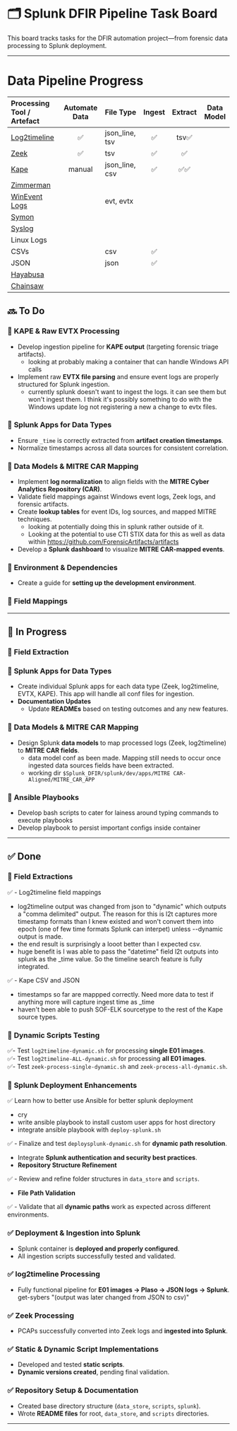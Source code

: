 # 🗂️ Splunk DFIR Pipeline Task Board

This board tracks tasks for the DFIR automation project—from forensic data processing to Splunk deployment.

---

# Data Pipeline Progress

| Processing Tool / Artefact                                    | Automate Data | File Type      | Ingest | Extract | Data Model |
|:--------------------------------------------------------------|:-------------:|:---------------|:------:|:-------:|:----------:|
| [Log2timeline](https://github.com/log2timeline/plaso)         | ✅            | json_line, tsv | ✅     | tsv✅   |            |
| [Zeek](https://zeek.org/)                                     | ✅            | tsv      | ✅     |    ✅   |            |
| [Kape](https://github.com/EricZimmerman/KapeFiles)            | manual        | json_line, csv | ✅     |   ✅✅  |            |
| [Zimmerman](https://github.com/EricZimmerman)                 |               |                |        |         |            |
| [WinEvent Logs](https://www.sans.org/white-papers/32949/)     |               | evt, evtx      |        |         |            |
| [Symon](https://github.com/mandiant/Symon)                    |               |                |        |         |            |
| [Syslog](https://syslog-ng.github.io)                         |               |                |        |         |            |
| Linux Logs                                                    |               |                |        |         |            |
| CSVs                                                          |               | csv            | ✅     |         |            |
| JSON                                                          |               | json           | ✅     |         |            |
| [Hayabusa](https://github.com/Yamato-Security/hayabusa)       |               |                |        |         |            |
| [Chainsaw](https://github.com/countercept/chainsaw)           |               |                |        |         |            |

## 🔜 To Do
### 🔹 **KAPE & Raw EVTX Processing**  
- Develop ingestion pipeline for **KAPE output** (targeting forensic triage artifacts).
  - looking at probably making a container that can handle Windows API calls
- Implement raw **EVTX file parsing** and ensure event logs are properly structured for Splunk ingestion.
  - currently splunk doesn't want to ingest the logs. it can see them but won't ingest them. I think it's possibly something to do with the Windows update log not registering a new a change to evtx files.

### 🔹 **Splunk Apps for Data Types**  
- Ensure `_time` is correctly extracted from **artifact creation timestamps**.  
- Normalize timestamps across all data sources for consistent correlation.  

### 🔹 **Data Models & MITRE CAR Mapping**  
- Implement **log normalization** to align fields with the **MITRE Cyber Analytics Repository (CAR)**.  
- Validate field mappings against Windows event logs, Zeek logs, and forensic artifacts.  
- Create **lookup tables** for event IDs, log sources, and mapped MITRE techniques.
  - looking at potentially doing this in splunk rather outside of it.
  - Looking at the potential to use CTI STIX data for this as well as data within https://github.com/ForensicArtifacts/artifacts
- Develop a **Splunk dashboard** to visualize **MITRE CAR-mapped events**.  

### 🔹 **Environment & Dependencies**  
- Create a guide for **setting up the development environment**.  

### 🔹 **Field Mappings**  

---

## 🔄 In Progress
### 🔹 **Field Extraction**  


### 🔹 **Splunk Apps for Data Types**  
- Create individual Splunk apps for each data type (Zeek, log2timeline, EVTX, KAPE). This app will handle all conf files for ingestion.
- **Documentation Updates**  
  - Update **READMEs** based on testing outcomes and any new features. 
### 🔹 **Data Models & MITRE CAR Mapping**  
- Design Splunk **data models** to map processed logs (Zeek, log2timeline) to **MITRE CAR fields**.
  - data model conf as been made. Mapping still needs to occur once ingested data sources fields have been extracted.
  - working dir `$Splunk_DFIR/splunk/dev/apps/MITRE CAR-Aligned/MITRE_CAR_APP`
### 🔹 **Ansible Playbooks**  
- Develop bash scripts to cater for lainess around typing commands to execute playbooks
- Develop playbook to persist important configs inside container
---

## ✅ Done
### 🔹 **Field Extractions**

✅ - Log2timeline field mappings
  - log2timeline output was changed from json to "dynamic" which outputs a "comma delimited" output. The reason for this is l2t captures more timestamp formats than I knew existed and won't convert them into epoch (one of few time formats Splunk can interpet) unless --dynamic output is made.
  - the end result is surprisingly a looot better than I expected csv.
  - huge benefit is I was able to pass the "datetime" field l2t outputs into splunk as the _time value. So the timeline search feature is fully integrated.

✅ - Kape CSV and JSON
  - timestamps so far are mappped correctly. Need more data to test if anything more will capture ingest time as _time
  - haven't been able to push SOF-ELK sourcetype to the rest of the Kape source types.

### 🔹 **Dynamic Scripts Testing**  
✅- Test `log2timeline-dynamic.sh` for processing **single E01 images**.  
✅- Test `log2timeline-ALL-dynamic.sh` for processing **all E01 images**.  
✅- Test `zeek-process-single-dynamic.sh` and `zeek-process-all-dynamic.sh`.  

### 🔹 **Splunk Deployment Enhancements**

✅ Learn how to better use Ansible for better splunk deployment
  - cry
  - write ansible playbook to install custom user apps for host directory
  - integrate ansible playbook with `deploy-splunk.sh`

✅ - Finalize and test `deploysplunk-dynamic.sh` for **dynamic path resolution**.  
- Integrate **Splunk authentication and security best practices**.  
- **Repository Structure Refinement**

✅  - Review and refine folder structures in `data_store` and `scripts`.  
- **File Path Validation**  

✅  - Validate that all **dynamic paths** work as expected across different environments.

### ✅ **Deployment & Ingestion into Splunk**
- Splunk container is **deployed and properly configured**.  
- All ingestion scripts successfully tested and validated.  

### ✅ **log2timeline Processing**  
- Fully functional pipeline for **E01 images → Plaso → JSON logs → Splunk**.  get-sybers "(output was later changed from JSON to csv)"

### ✅ **Zeek Processing**  
- PCAPs successfully converted into Zeek logs and **ingested into Splunk**.  

### ✅ **Static & Dynamic Script Implementations**  
- Developed and tested **static scripts**.  
- **Dynamic versions created**, pending final validation.  

### ✅ **Repository Setup & Documentation**  
- Created base directory structure (`data_store`, `scripts`, `splunk`).  
- Wrote **README files** for root, `data_store`, and `scripts` directories.  

---

